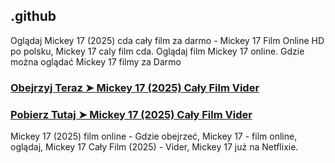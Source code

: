 ## .github

Oglądaj Mickey 17 (2025) cda cały film za darmo - Mickey 17 Film Online HD po polsku, Mickey 17 caly film cda. Oglądaj film Mickey 17 online. Gdzie można oglądać Mickey 17 filmy za Darmo

### [Obejrzyj Teraz ➤ Mickey 17 (2025) Cały Film Vider](https://watching4khdmovies.blogspot.com/2025/03/mickey-17.html)

### [Pobierz Tutaj ➤ Mickey 17 (2025) Cały Film Vider](https://watching4khdmovies.blogspot.com/2025/03/mickey-17.html)

Mickey 17 (2025) film online - Gdzie obejrzeć, Mickey 17 - film online, oglądaj, Mickey 17 Cały Film (2025) - Vider, Mickey 17 już na Netflixie.
